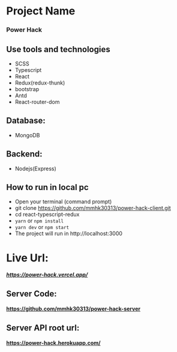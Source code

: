 # Project Name

### Power Hack

## Use tools and technologies
* SCSS
* Typescript
* React
* Redux(redux-thunk)
* bootstrap
* Antd
* React-router-dom

## Database:
* MongoDB

## Backend:
* Nodejs(Express)

## How to run in local pc
* Open your terminal (command prompt)
* git clone https://github.com/mmhk30313/power-hack-client.git
* cd react-typescript-redux
* `yarn` or `npm install`
* `yarn dev` or `npm start`
* The project will run in http://localhost:3000

# Live Url: 
##### https://power-hack.vercel.app/
## Server Code:
#### https://github.com/mmhk30313/power-hack-server

## Server API root url:
#### https://power-hack.herokuapp.com/



